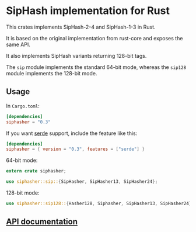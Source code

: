 SipHash implementation for Rust
===============================

This crates implements SipHash-2-4 and SipHash-1-3 in Rust.

It is based on the original implementation from rust-core and exposes the
same API.

It also implements SipHash variants returning 128-bit tags.

The `sip` module implements the standard 64-bit mode, whereas the `sip128`
module implements the 128-bit mode.

Usage
-----
In `Cargo.toml`:

```toml
[dependencies]
siphasher = "0.3"
```

If you want [serde](https://github.com/serde-rs/serde) support, include the feature like this:

```toml
[dependencies]
siphasher = { version = "0.3", features = ["serde"] }
```

64-bit mode:
```rust
extern crate siphasher;

use siphasher::sip::{SipHasher, SipHasher13, SipHasher24};
```

128-bit mode:
```rust
use siphasher::sip128::{Hasher128, Siphasher, SipHasher13, SipHasher24};
```

[API documentation](https://docs.rs/siphasher/)
-----------------------------------------------
